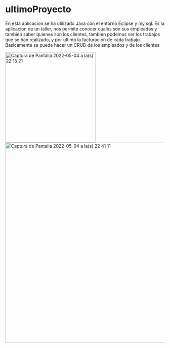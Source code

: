 # ultimoProyecto
En esta aplicacion se ha utilizado Java con el entorno Eclipse y  my sql.
Es la aplicacion de un taller, nos permite conocer cuales son sus empleados y tambien saber quienes son los clientes, tambien podemos ver los trabajos que se
han realizado, y por ultimo la facturacion de cada trabajo.
Basicamente se puede hacer un CRUD de los empleados y de los clientes 





<img width="285" alt="Captura de Pantalla 2022-05-04 a la(s) 22 15 21" src="https://user-images.githubusercontent.com/99013590/166818995-aac715b9-d85a-4379-ab45-a4b5efe8fd75.png">
<img width="630" alt="Captura de Pantalla 2022-05-04 a la(s) 22 41 11" src="https://user-images.githubusercontent.com/99013590/166822506-27c0533d-05f7-4d2f-9e72-b11880829946.png">
